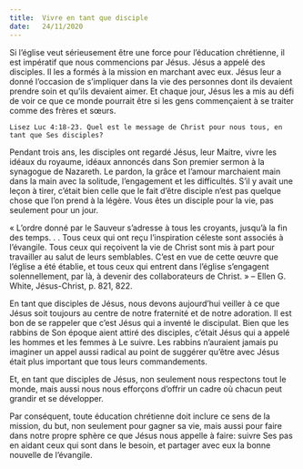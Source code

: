 ```yaml
---
title:  Vivre en tant que disciple
date:   24/11/2020
---
```


Si l’église veut sérieusement être une force pour l’éducation chrétienne, il est impératif que nous commencions par Jésus. Jésus a appelé des disciples. Il les a formés à la mission en marchant avec eux. Jésus leur a donné l’occasion de s’impliquer dans la vie des personnes dont ils devaient prendre soin et qu’ils devaient aimer. Et chaque jour, Jésus les a mis au défi de voir ce que ce monde pourrait être si les gens commençaient à se traiter comme des frères et sœurs.

`Lisez Luc 4:18-23. Quel est le message de Christ pour nous tous, en tant que Ses disciples?`

Pendant trois ans, les disciples ont regardé Jésus, leur Maitre, vivre les idéaux du royaume, idéaux annoncés dans Son premier sermon à la synagogue de Nazareth. Le pardon, la grâce et l’amour marchaient main dans la main avec la solitude, l’engagement et les difficultés. S’il y avait une leçon à tirer, c’était bien celle que le fait d’être disciple n’est pas quelque chose que l’on prend à la légère. Vous êtes un disciple pour la vie, pas seulement pour un jour.

« L’ordre donné par le Sauveur s’adresse à tous les croyants, jusqu’à la fin des temps. . . Tous ceux qui ont reçu l’inspiration céleste sont associés à l’évangile. Tous ceux qui reçoivent la vie de Christ sont mis à part pour travailler au salut de leurs semblables. C’est en vue de cette œuvre que l’église a été établie, et tous ceux qui entrent dans l’église s’engagent solennellement, par là, à devenir des collaborateurs de Christ. » – Ellen G. White, Jésus-Christ, p. 821, 822.

En tant que disciples de Jésus, nous devons aujourd’hui veiller à ce que Jésus soit toujours au centre de notre fraternité et de notre adoration. Il est bon de se rappeler que c’est Jésus qui a inventé le discipulat. Bien que les rabbins de Son époque aient attiré des disciples, c’était Jésus qui a appelé les hommes et les femmes à Le suivre. Les rabbins n’auraient jamais pu imaginer un appel aussi radical au point de suggérer qu’être avec Jésus était plus important que tous leurs commandements.

Et, en tant que disciples de Jésus, non seulement nous respectons tout le monde, mais aussi nous nous efforçons d’offrir un cadre où chacun peut grandir et se développer.

Par conséquent, toute éducation chrétienne doit inclure ce sens de la mission, du but, non seulement pour gagner sa vie, mais aussi pour faire dans notre propre sphère ce que Jésus nous appelle à faire: suivre Ses pas en aidant ceux qui sont dans le besoin, et partager avec eux la bonne nouvelle de l’évangile.